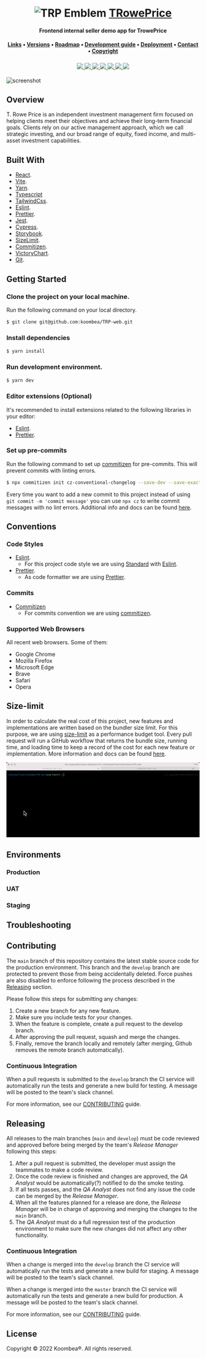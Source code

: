 <div align="center">
    <h1>
        <img src="https://i.ibb.co/TtKdzZQ/trplogo.png" alt="TRP Emblem">
        <a href="https://www.troweprice.com/corporate/us/en/home.html">TRowePrice</a>
    </h1>
    <h4><b>Frontend internal seller demo app for TrowePrice</b></h4>
    <h4>
        <a href="#links">Links</a>
        •
        <a href="#versions">Versions</a>
        •
        <a href="#roadmap">Roadmap</a>
        •
        <a href="#development-guide">Development guide</a>
        •
        <a href="#deployment">Deployment</a>
        •
        <a href="#contact">Contact</a>
        •
        <a href="#copyright">Copyright</a>
    </h4>
    <h3>
        <a href="https://www.github.com/koombea">
          <img src="https://img.shields.io/badge/maintainer-%40koombea-green">
        </a>
        <a href="https://www.github.com/pipe2442">
          <img src="https://img.shields.io/badge/maintainer-%40pipe2442-blue">
        </a>
        <a href="https://www.github.com/dmunoz-10">
          <img src="https://img.shields.io/badge/maintainer-%40dmunoz10-yellow">
        </a>
        <a href="https://www.github.com/lacides">
          <img src="https://img.shields.io/badge/maintainer-%40lacides-blue">
        </a>
        <a href="https://www.github.com/luiskhernandez">
          <img src="https://img.shields.io/badge/maintainer-%40luiskhernandez-purple">
        </a>
        <a href="https://www.troweprice.com/corporate/us/en/home.html">
            <img src="https://img.shields.io/website?url=http%3A%2F%2Fwww.troweprice.com%2F">
        </a>
        <a href="##License">
            <img src="https://img.shields.io/badge/licence-%C2%A9-crimson">
        </a>
    </h3>
</div>

![screenshot](https://i.ibb.co/wr8tJYx/trowbanner.png)

## Overview

T. Rowe Price is an independent investment management firm focused on helping clients meet their objectives and achieve their long-term financial goals. Clients rely on our active management approach, which we call strategic investing, and our broad range of equity, fixed income, and multi-asset investment capabilities.

## Built With

- [React](https://reactjs.org/).
- [Vite](https://vitejs.dev/).
- [Yarn](https://yarnpkg.com/).
- [Typescript](https://www.typescriptlang.org/)
- [TailwindCss](https://tailwindcss.com/).
- [Eslint](https://eslint.org/).
- [Prettier](https://prettier.io/).
- [Jest](https://jestjs.io/). 
- [Cypress](https://www.cypress.io/).
- [Storybook](https://storybook.js.org/).
- [SizeLimit](https://github.com/ai/size-limit).
- [Commitizen](https://github.com/commitizen/cz-cli). 
- [VictoryChart](https://formidable.com/open-source/victory/docs/victory-chart/).
- [Git](https://git-scm.com/).

## Getting Started

### Clone the project on your local machine.

Run the following command on your local directory.

```bash
$ git clone git@github.com:koombea/TRP-web.git
```

### Install dependencies

```bash
$ yarn install
```

### Run development environment.

```bash
$ yarn dev
```

### Editor extensions (Optional)

It's recommended to install extensions related to the following libraries in your editor:

- [Eslint](https://marketplace.visualstudio.com/items?itemName=dbaeumer.vscode-eslint).
- [Prettier](https://marketplace.visualstudio.com/items?itemName=esbenp.prettier-vscode).

### Set up pre-commits

Run the following command to set up [commitizen](https://github.com/commitizen/cz-cli) for pre-commits. This will prevent commits with linting errors.

```bash
$ npx commitizen init cz-conventional-changelog --save-dev --save-exact
```

Every time you want to add a new commit to this project instead of using `git commit -m 'commit message'` you can use `npx cz` to write commit messages with no lint errors. Additional info and docs can be found [here](https://github.com/commitizen/cz-cli).

## Conventions

### Code Styles

- [Eslint](https://eslint.org/).
  - For this project code style we are using [Standard](https://standardjs.com/) with [Eslint](https://eslint.org/).
- [Prettier](https://marketplace.visualstudio.com/items?itemName=esbenp.prettier-vscode).
  - As code formatter we are using [Prettier](https://marketplace.visualstudio.com/items?itemName=esbenp.prettier-vscode).

### Commits
- [Commitizen](https://github.com/commitizen/cz-cli) 
  - For commits convention we are using [commitizen](https://github.com/commitizen/cz-cli).

### Supported Web Browsers

All recent web browsers. Some of them:

- Google Chrome
- Mozilla Firefox
- Microsoft Edge
- Brave
- Safari
- Opera

## Size-limit

In order to calculate the real cost of this project, new features and implementations are written based on the bundler size limit. For this purpose, we are using [size-limit](https://github.com/ai/size-limit) as a performance budget tool. Every pull request will run a GitHub workflow that returns the bundle size, running time, and loading time to keep a record of the cost for each new feature or implementation. More information and docs can be found [here](https://github.com/ai/size-limit).

![demo](./src/assets/ezgif.com-gif-maker.gif)

## Environments

### Production

[add a link and a description of this environment]: text

### UAT

[add a link and a description of this environment]: text

### Staging

[add a link and a description of this environment]: text

## Troubleshooting

[list and describe steps to help solving any known issue (e.g: rollbacks, certificates issues, etc).]: text

## Contributing

The `main` branch of this repository contains the latest stable source code for the production environment. This branch and the `develop` branch are protected to prevent those from being accidentally deleted. Force pushes are also disabled to enforce following the process described in the [Releasing](#releasing) section.

Please follow this steps for submitting any changes:

1. Create a new branch for any new feature.
2. Make sure you include tests for your changes.
3. When the feature is complete, create a pull request to the develop branch.
4. After approving the pull request, squash and merge the changes.
5. Finally, remove the branch locally and remotely (after merging, Github removes the remote branch automatically).

### Continuous Integration

When a pull requests is submitted to the `develop` branch the CI service will automatically run the tests and generate a new build for testing. A message will be posted to the team's slack channel.

For more information, see our [CONTRIBUTING](CONTRIBUTING.md) guide.

## Releasing

All releases to the main branches (`main` and `develop`) must be code reviewed and approved before being merged by the team's _Release Manager_ following this steps:

1. After a pull request is submitted, the developer must assign the teammates to make a code review.
2. Once the code review is finished and changes are approved, the _QA Analyst_ would be automatically(?) notified to do the smoke testing.
3. If all tests passes, and the _QA Analyst_ does not find any issue the code can be merged by the _Release Manager_.
4. When all the features planned for a release are done, the _Release Manager_ will be in charge of approving and merging the changes to the `main` branch.
5. The _QA Analyst_ must do a full regression test of the production environment to make sure the new changes did not affect any other functionality.

[note: each pull request must include the following checklist]: text

### Continuous Integration

When a change is merged into the `develop` branch the CI service will automatically run the tests and generate a new build for staging. A message will be posted to the team's slack channel.

When a change is merged into the `master` branch the CI service will automatically run the tests and generate a new build for production. A message will be posted to the team's slack channel.

For more information, see our [CONTRIBUTING](CONTRIBUTING.md) guide.

## License

Copyright © 2022 Koombea®. All rights reserved.
